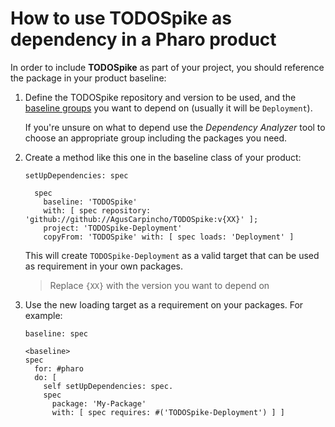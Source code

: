 # How to use TODOSpike as dependency in a Pharo product

In order to include **TODOSpike** as part of your project, you should reference
the package in your product baseline:

1. Define the TODOSpike repository and version to be used, and the [baseline groups](../reference/Baseline-groups.md)
    you want to depend on (usually it will be `Deployment`).

    If you're unsure on what to depend use the *Dependency Analyzer*
    tool to choose an appropriate group including the packages you need.

2. Create a method like this one in the baseline class of your product:

    ```smalltalk
    setUpDependencies: spec

      spec
        baseline: 'TODOSpike'
        with: [ spec repository: 'github://github://AgusCarpincho/TODOSpike:v{XX}' ];
        project: 'TODOSpike-Deployment'
        copyFrom: 'TODOSpike' with: [ spec loads: 'Deployment' ]
    ```

    This will create `TODOSpike-Deployment` as a valid target that can be used
    as requirement in your own packages.

    > Replace `{XX}` with the version you want to depend on

3. Use the new loading target as a requirement on your packages. For example:

    ```smalltalk
    baseline: spec

    <baseline>
    spec
      for: #pharo
      do: [
        self setUpDependencies: spec.
        spec
          package: 'My-Package'
          with: [ spec requires: #('TODOSpike-Deployment') ] ]
    ```
